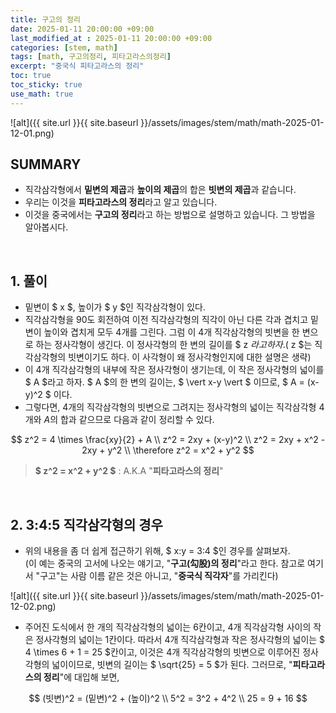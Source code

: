 ```yaml
---
title: 구고의 정리
date: 2025-01-11 20:00:00 +09:00
last_modified_at : 2025-01-11 20:00:00 +09:00
categories: [stem, math]
tags: [math, 구고의정리, 피타고라스의정리]
excerpt: "중국식 피타고라스의 정리"
toc: true
toc_sticky: true
use_math: true
---
```


![alt]({{ site.url }}{{ site.baseurl }}/assets/images/stem/math/math-2025-01-12-01.png)

## SUMMARY

- 직각삼각형에서 **밑변의 제곱**과 **높이의 제곱**의 합은 **빗변의 제곱**과 같습니다.
- 우리는 이것을 **피타고라스의 정리**라고 알고 있습니다.
- 이것을 중국에서는 **구고의 정리**라고 하는 방법으로 설명하고 있습니다. 그 방법을 알아봅시다.

<br/>

## 1. 풀이

- 밑변이 $ x $, 높이가 $ y $인 직각삼각형이 있다.
- 직각삼각형을 90도 회전하여 이전 직각삼각형의 직각이 아닌 다른 각과 겹치고 밑변이 높이와 겹치게 모두 4개를 그린다. 그럼 이 4개 직각삼각형의 빗변을 한 변으로 하는 정사각형이 생긴다. 이 정사각형의 한 변의 길이를 $ z $라고 하자. ($ z $는 직각삼각형의 빗변이기도 하다. 이 사각형이 왜 정사각형인지에 대한 설명은 생략)
- 이 4개 직각삼각형의 내부에 작은 정사각형이 생기는데, 이 작은 정사각형의 넓이를 $ A $라고 하자. $ A $의 한 변의 길이는,
  $ \vert x-y \vert $
  이므로,
  $ A = (x-y)^2 $
  이다.
- 그렇다면, 4개의 직각삼각형의 빗변으로 그려지는 정사각형의 넓이는 직각삼각형 4개와 $A$의 합과 같으므로 다음과 같이 정리할 수 있다.

$$
z^2 = 4 \times \frac{xy}{2} + A \\
z^2 = 2xy + (x-y)^2 \\
z^2 = 2xy + x^2 - 2xy + y^2 \\
\therefore z^2 = x^2 + y^2
$$

> **$ z^2 = x^2 + y^2 $** : A.K.A "**피타고라스의 정리**"

<br/>

## 2. 3:4:5 직각삼각형의 경우

- 위의 내용을 좀 더 쉽게 접근하기 위해, $ x:y = 3:4 $인 경우를 살펴보자. <br/>
(이 예는 중국의 고서에 나오는 얘기고, "**구고(勾股)의 정리**"라고 한다. 참고로 여기서 "구고"는 사람 이름 같은 것은 아니고, "**중국식 직각자**"를 가리킨다)

![alt]({{ site.url }}{{ site.baseurl }}/assets/images/stem/math/math-2025-01-12-02.png)

- 주어진 도식에서 한 개의 직각삼각형의 넓이는 6칸이고, 4개 직각삼각형 사이의 작은 정사각형의 넓이는 1칸이다. 따라서 4개 직각삼각형과 작은 정사각형의 넓이는 $ 4 \times 6 + 1 = 25 $칸이고, 이것은 4개 직각삼각형의 빗변으로 이루어진 정사각형의 넓이이므로, 빗변의 길이는 $ \sqrt{25} = 5 $가 된다. 그러므로, "**피타고라스의 정리**"에 대입해 보면,

$$
(빗변)^2 = (밑변)^2 + (높이)^2 \\
5^2 = 3^2 + 4^2 \\
25 = 9 + 16
$$

<br/>